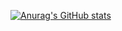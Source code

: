 [![Anurag's GitHub stats](https://github-readme-stats.vercel.app/api?username=VuongTCuong&show_icons=true&theme=tokyonight)](https://github.com/anuraghazra/github-readme-stats)
